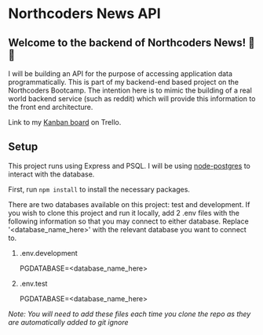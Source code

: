 # Northcoders News API

## Welcome to the backend of Northcoders News! 👋 📰
I will be building an API for the purpose of accessing application data programmatically. This is part of my backend-end based project on the Northcoders Bootcamp. The intention here is to mimic the building of a real world backend service (such as reddit) which will provide this information to the front end architecture.

Link to my [Kanban board](https://trello.com/invite/b/ZajvunoG/ATTIc679917d883fbf87727040237a79f5cb85764FE8/be-nc-news) on Trello.

## Setup
This project runs using Express and PSQL. I will be using [node-postgres](https://node-postgres.com/) to interact with the database.

First, run `npm install` to install the  necessary packages. 

There are two databases available on this project: test and development. If you wish to clone this project and run it locally, add 2 .env files with the following information so that you may connect to either database. Replace '<database_name_here>' with the relevant database you want to connect to.

1. .env.development

    PGDATABASE=<database_name_here>

2. .env.test

    PGDATABASE=<database_name_here>

*Note: You will need to add these files each time you clone the repo as they are automatically added to git ignore*




